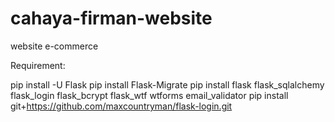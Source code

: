 # cahaya-firman-website
website e-commerce

Requirement:

pip install -U Flask
pip install Flask-Migrate
pip install flask flask_sqlalchemy flask_login flask_bcrypt flask_wtf wtforms email_validator
pip install git+https://github.com/maxcountryman/flask-login.git 

